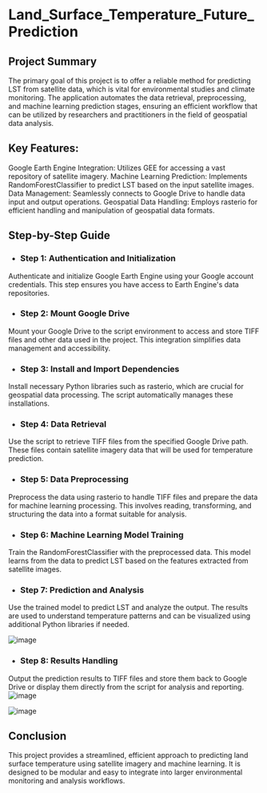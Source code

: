 # Land_Surface_Temperature_Future_Prediction

## Project Summary
The primary goal of this project is to offer a reliable method for predicting LST from satellite data, which is vital for environmental studies and climate monitoring. The application automates the data retrieval, preprocessing, and machine learning prediction stages, ensuring an efficient workflow that can be utilized by researchers and practitioners in the field of geospatial data analysis.

## Key Features:

Google Earth Engine Integration: Utilizes GEE for accessing a vast repository of satellite imagery.
Machine Learning Prediction: Implements RandomForestClassifier to predict LST based on the input satellite images.
Data Management: Seamlessly connects to Google Drive to handle data input and output operations.
Geospatial Data Handling: Employs rasterio for efficient handling and manipulation of geospatial data formats.
##  Step-by-Step Guide
* ### Step 1: Authentication and Initialization

Authenticate and initialize Google Earth Engine using your Google account credentials. This step ensures you have access to Earth Engine's data repositories.
* ### Step 2: Mount Google Drive

Mount your Google Drive to the script environment to access and store TIFF files and other data used in the project. This integration simplifies data management and accessibility.
* ### Step 3: Install and Import Dependencies

Install necessary Python libraries such as rasterio, which are crucial for geospatial data processing. The script automatically manages these installations.
* ### Step 4: Data Retrieval

Use the script to retrieve TIFF files from the specified Google Drive path. These files contain satellite imagery data that will be used for temperature prediction.
* ### Step 5: Data Preprocessing

Preprocess the data using rasterio to handle TIFF files and prepare the data for machine learning processing. This involves reading, transforming, and structuring the data into a format suitable for analysis.
* ### Step 6: Machine Learning Model Training

Train the RandomForestClassifier with the preprocessed data. This model learns from the data to predict LST based on the features extracted from satellite images.
* ### Step 7: Prediction and Analysis

Use the trained model to predict LST and analyze the output. The results are used to understand temperature patterns and can be visualized using additional Python libraries if needed.

![image](https://github.com/LocNguyenTKP/Land_Surface_Temperature_Future_Prediction/assets/66542803/a51e5b3d-1a8d-451c-8433-f7a82abedddc)

* ### Step 8: Results Handling
Output the prediction results to TIFF files and store them back to Google Drive or display them directly from the script for analysis and reporting.
![image](https://github.com/LocNguyenTKP/Land_Surface_Temperature_Future_Prediction/assets/66542803/2769f55c-af61-4b07-ab0c-7f595e2f6964)

![image](https://github.com/LocNguyenTKP/Land_Surface_Temperature_Future_Prediction/assets/66542803/951a718c-283e-40af-bd8a-2b8ea6985c3c)

## Conclusion
This project provides a streamlined, efficient approach to predicting land surface temperature using satellite imagery and machine learning. It is designed to be modular and easy to integrate into larger environmental monitoring and analysis workflows.
